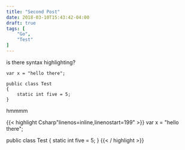 ```yaml
---
title: "Second Post"
date: 2018-03-10T15:43:42-04:00
draft: true
tags: [
    "Go",
    "Test"
]
---
```


is there syntax highlighting?

```
var x = "hello there";

public class Test 
{
    static int five = 5;
}

```

hmmmm

{{< highlight Csharp"linenos=inline,linenostart=199" >}}
var x = "hello there";

public class Test 
{
    static int five = 5;
}
{{< / highlight >}}


<script src="https://gist.github.com/tylerlrhodes/359faba1f5817f5c54cc09fad5ca1d8d.js"></script>